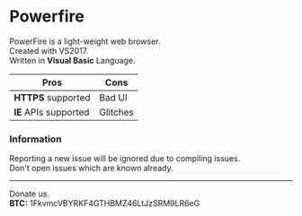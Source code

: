 # Powerfire
PowerFire is a light-weight web browser.<br/>
Created with VS2017. <br/>
Written in **Visual Basic** Language.

|Pros|Cons| 
|--------|----|
**HTTPS** supported | Bad UI
**IE** APIs supported | Glitches

### Information
Reporting a new issue will be ignored due to compiling issues. <br/>
Don't open issues which are known already.

---------------
Donate us. <br/>
**BTC:** 1FkvmcVBYRKF4GTHBMZ46LtJzSRM9LR6eG
